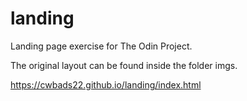 # landing
Landing page exercise for The Odin Project.

The original layout can be found inside the folder
imgs. 

https://cwbads22.github.io/landing/index.html


